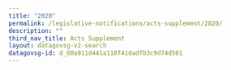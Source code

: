 ```yaml
---
title: "2020"
permalink: /legislative-notifications/acts-supplement/2020/
description: ""
third_nav_title: Acts Supplement
layout: datagovsg-v2-search
datagovsg-id: d_00a911d441a118f41dadfb3c9d74d501
---
```


